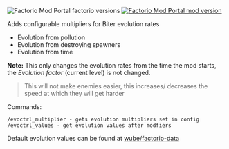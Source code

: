 ![Factorio Mod Portal factorio versions](https://img.shields.io/factorio-mod-portal/factorio-version/evocontrol)
[![Factorio Mod Portal mod version](https://img.shields.io/factorio-mod-portal/v/evocontrol)](https://mods.factorio.com/mod/evocontrol)

Adds configurable multipliers for Biter evolution rates
- Evolution from pollution
- Evolution from destroying spawners
- Evolution from time

**Note:** This only changes the evolution rates from the time the mod starts, the *Evolution factor* (current level) is not changed.

> This will not make enemies easier, this increases/ decreases the speed at which they will get harder

Commands:
```
/evoctrl_multiplier - gets evolution multipliers set in config
/evoctrl_values - get evolution values after modfiers
```

Default evolution values can be found at [wube/factorio-data](https://github.com/wube/factorio-data/blob/master/map-settings.example.json#L26-L32)